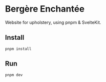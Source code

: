 # Bergère Enchantée

Website for upholstery, using pnpm & SvelteKit.

## Install

```
pnpm install
```

## Run

```
pnpm dev
```